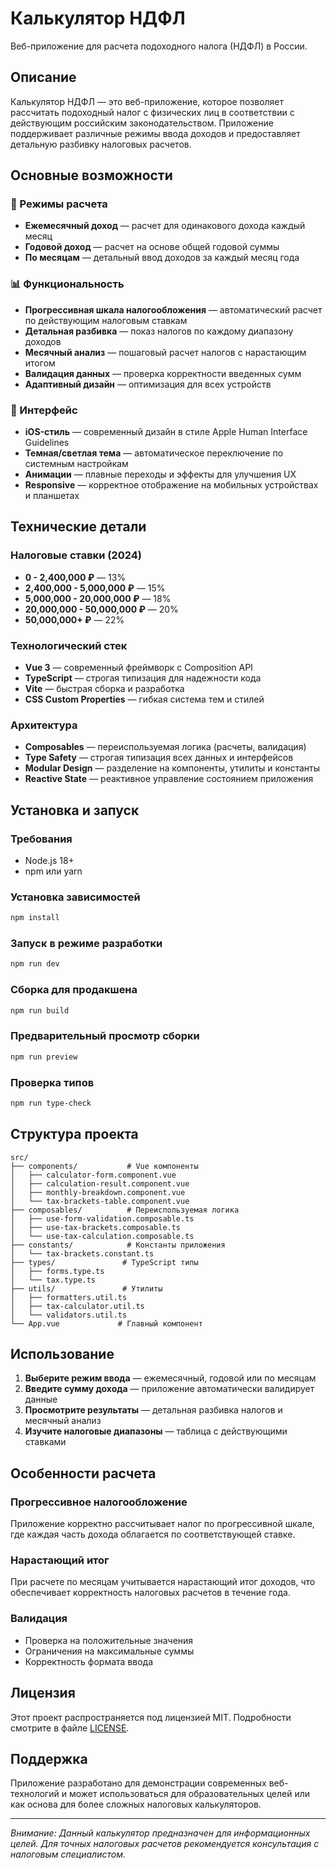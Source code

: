 # Калькулятор НДФЛ

Веб-приложение для расчета подоходного налога (НДФЛ) в России.

## Описание

Калькулятор НДФЛ — это веб-приложение, которое позволяет рассчитать подоходный налог с физических лиц в соответствии с действующим российским законодательством. Приложение поддерживает различные режимы ввода доходов и предоставляет детальную разбивку налоговых расчетов.

## Основные возможности

### 🎯 Режимы расчета
- **Ежемесячный доход** — расчет для одинакового дохода каждый месяц
- **Годовой доход** — расчет на основе общей годовой суммы
- **По месяцам** — детальный ввод доходов за каждый месяц года

### 📊 Функциональность
- **Прогрессивная шкала налогообложения** — автоматический расчет по действующим налоговым ставкам
- **Детальная разбивка** — показ налогов по каждому диапазону доходов
- **Месячный анализ** — пошаговый расчет налогов с нарастающим итогом
- **Валидация данных** — проверка корректности введенных сумм
- **Адаптивный дизайн** — оптимизация для всех устройств

### 🎨 Интерфейс
- **iOS-стиль** — современный дизайн в стиле Apple Human Interface Guidelines
- **Темная/светлая тема** — автоматическое переключение по системным настройкам
- **Анимации** — плавные переходы и эффекты для улучшения UX
- **Responsive** — корректное отображение на мобильных устройствах и планшетах

## Технические детали

### Налоговые ставки (2024)
- **0 - 2,400,000 ₽** — 13%
- **2,400,000 - 5,000,000 ₽** — 15%
- **5,000,000 - 20,000,000 ₽** — 18%
- **20,000,000 - 50,000,000 ₽** — 20%
- **50,000,000+ ₽** — 22%

### Технологический стек
- **Vue 3** — современный фреймворк с Composition API
- **TypeScript** — строгая типизация для надежности кода
- **Vite** — быстрая сборка и разработка
- **CSS Custom Properties** — гибкая система тем и стилей

### Архитектура
- **Composables** — переиспользуемая логика (расчеты, валидация)
- **Type Safety** — строгая типизация всех данных и интерфейсов
- **Modular Design** — разделение на компоненты, утилиты и константы
- **Reactive State** — реактивное управление состоянием приложения

## Установка и запуск

### Требования
- Node.js 18+ 
- npm или yarn

### Установка зависимостей
```bash
npm install
```

### Запуск в режиме разработки
```bash
npm run dev
```

### Сборка для продакшена
```bash
npm run build
```

### Предварительный просмотр сборки
```bash
npm run preview
```

### Проверка типов
```bash
npm run type-check
```

## Структура проекта

```
src/
├── components/           # Vue компоненты
│   ├── calculator-form.component.vue
│   ├── calculation-result.component.vue
│   ├── monthly-breakdown.component.vue
│   └── tax-brackets-table.component.vue
├── composables/          # Переиспользуемая логика
│   ├── use-form-validation.composable.ts
│   ├── use-tax-brackets.composable.ts
│   └── use-tax-calculation.composable.ts
├── constants/            # Константы приложения
│   └── tax-brackets.constant.ts
├── types/               # TypeScript типы
│   ├── forms.type.ts
│   └── tax.type.ts
├── utils/               # Утилиты
│   ├── formatters.util.ts
│   ├── tax-calculator.util.ts
│   └── validators.util.ts
└── App.vue             # Главный компонент
```

## Использование

1. **Выберите режим ввода** — ежемесячный, годовой или по месяцам
2. **Введите сумму дохода** — приложение автоматически валидирует данные
3. **Просмотрите результаты** — детальная разбивка налогов и месячный анализ
4. **Изучите налоговые диапазоны** — таблица с действующими ставками

## Особенности расчета

### Прогрессивное налогообложение
Приложение корректно рассчитывает налог по прогрессивной шкале, где каждая часть дохода облагается по соответствующей ставке.

### Нарастающий итог
При расчете по месяцам учитывается нарастающий итог доходов, что обеспечивает корректность налоговых расчетов в течение года.

### Валидация
- Проверка на положительные значения
- Ограничения на максимальные суммы
- Корректность формата ввода

## Лицензия

Этот проект распространяется под лицензией MIT. Подробности смотрите в файле [LICENSE](LICENSE).

## Поддержка

Приложение разработано для демонстрации современных веб-технологий и может использоваться для образовательных целей или как основа для более сложных налоговых калькуляторов.

---

*Внимание: Данный калькулятор предназначен для информационных целей. Для точных налоговых расчетов рекомендуется консультация с налоговым специалистом.*